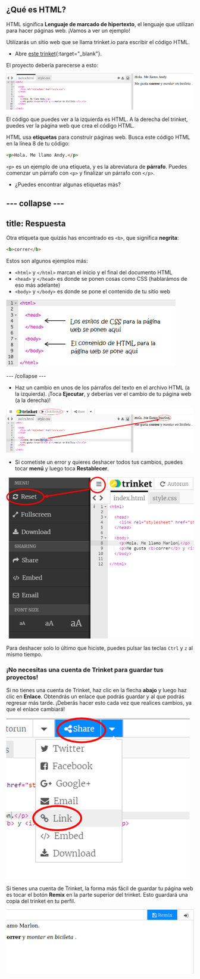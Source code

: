 ## ¿Qué es HTML?

HTML significa **Lenguaje de marcado de hipertexto**, el lenguaje que utilizan para hacer páginas web. ¡Vamos a ver un ejemplo!

Utilizarás un sitio web que se llama trinket.io para escribir el código HTML.

+ Abre [este trinket](https://trinket.io/html/d152cbeab3){:target="_blank"}.

El proyecto debería parecerse a esto:

![screenshot](images/birthday-starter.png)

El código que puedes ver a la izquierda es HTML. A la derecha del trinket, puedes ver la página web que crea el código HTML.

HTML usa **etiquetas** para construir páginas web. Busca este código HTML en la línea 8 de tu código:

```html
<p>Hola. Me llamo Andy.</p>
```

`<p>` es un ejemplo de una etiqueta, y es la abreviatura de **párrafo**. Puedes comenzar un párrafo con `<p>` y finalizar un párrafo con `</p>`.

+ ¿Puedes encontrar algunas etiquetas más?

--- collapse ---
---
title: Respuesta
---
Otra etiqueta que quizás has encontrado es `<b>`, que significa **negrita**:

```html
<b>correr</b>
```

Estos son algunos ejemplos más:

+ `<html>` y `</html>` marcan el inicio y el final del documento HTML
+ `<head>` y `</head>` es donde se ponen cosas como CSS (hablarámos de eso más adelante)
+ `<body>` y `</body>` es donde se pone el contenido de tu sitio web

![screenshot](images/birthday-head-body.png)

--- /collapse ---

+ Haz un cambio en unos de los párrafos del texto en el archivo HTML (a la izquierda). ¡Toca **Ejecutar**, y deberías ver el cambio de tu página web (a la derecha)!

![screenshot](images/birthday-edit-html.png)

+ Si cometiste un error y quieres deshacer todos tus cambios, puedes tocar **menú** y luego toca **Restablecer**.

![screenshot](images/birthday-reset.png)

Para deshacer solo lo último que hiciste, puedes pulsar las teclas `Ctrl` y `z` al mismo tiempo.

### ¡No necesitas una cuenta de Trinket para guardar tus proyectos!

Si no tienes una cuenta de Trinket, haz clic en la flecha **abajo** y luego haz clic en **Enlace**. Obtendrás un enlace que podrás guardar y al que podrás regresar más tarde. ¡Deberás hacer esto cada vez que realices cambios, ya que el enlace cambiará!

![screenshot](images/birthday-link.png)

Si tienes una cuenta de Trinket, la forma más fácil de guardar tu página web es tocar el botón **Remix** en la parte superior del trinket. Esto guardará una copia del trinket en tu perfil.

![screenshot](images/birthday-remix.png)